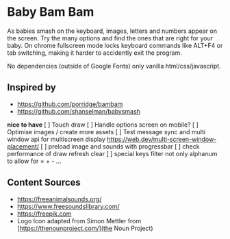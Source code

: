 # Baby Bam Bam

As babies smash on the keyboard, images, letters and numbers appear on
the screen. Try the many options and find the ones that are right for your baby.
On chrome fullscreen mode locks keyboard commands like ALT+F4 or tab switching, making it
harder to accidently exit the program.

No dependencies (outside of Google Fonts) only vanilla html/css/javascript.

## Inspired by

- https://github.com/porridge/bambam
- https://github.com/shanselman/babysmash

**nice to have**
[ ] Touch draw
[ ] Handle options screen on mobile?
[ ] Optimise images / create more assets
[ ] Test message sync and multi window api for multiscreen display https://web.dev/multi-screen-window-placement/
[ ] preload image and sounds with progressbar
[ ] check performance of draw refresh clear
[ ] special keys filter not only alphanum to allow for = + - ...

## Content Sources

- https://freeanimalsounds.org/
- https://www.freesoundslibrary.com/
- https://freepik.com
- Logo Icon adapted from Simon Mettler from [https://thenounproject.com/](the Noun Project)
